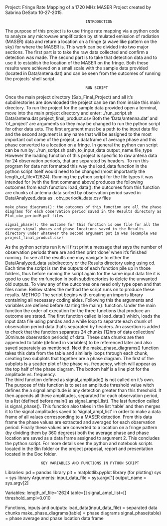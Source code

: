 Project: Fringe Rate Mapping of a 1720 MHz MASER
Project created by Sabrina DeSoto 10-27-2015.

										INTRODUCTION
The purpose of this project is to use fringe rate mapping via a python code to analyze any microwave amplification by stimulated emission of radiation (MASER) data and return a location on a fringe (a wave like pattern on the sky) for where the MASER is. This work can be divided into two major sections. The first part is to take the raw data collected and confirm a detection was made. The second part is to take that detection data and to use it to establish the location of the MASER on the fringe. Both these results were achieved on a small scale with the sample data provided (located in Data/antena.dat) and can be seen from the outcomes of running the projects’ shell script.

										RUN SCRIPT
Once the main project directory (Sab_Final_Project) and all it’s subdirectories are downloaded the project can be ran from inside this main directory. To run the project for the sample data provided open a terminal, move into the main project directory and enter:
			./run_script.sh Data/antena.dat project_final_product.csv
Both the ‘Data/antenna.dat’ and ‘of_project’ are arguments so they may be changed to run the python script for other data sets. The first argument must be a path to the input data file and the second argument is any name that will be assigned to the most important out come of the project, a dataframe of average phase and this phase converted to a location on a fringe. In general the python can script can be run by:
			./run_script.sh path_to_input_data output_name.file_type
However the loading function of this project is specific to raw antena data for 24 observation periods, that are separated by headers. To run this program for data not formatted this way the load_data function in the python script itself would need to be changed (most importantly the length_of_file=12624). 
Running the python script for the file types it was intended for (with the first command above)produces the following outcomes from each function:
 	load_data(): the outcomes from this function are chunks of antenna data sorted by observation period saved in Data/Analyzed_data as . obv_period#_data.csv files

	make_phase_diagrams(): the outcomes of this function are all the phase diagrams for each observation period saved in the Results directory as Plot_obv_period#.pdf files

	signal_phase(): the outcome for this function is one file for all the average signal phases and phase locations saved in the Results directory under whatever the second argument put in was (example was  project_final_product.csv)

As the python scripts run it will first print a message that says the number of observation periods there are and then print ‘done’ when it’s finished running. To see all the results one may navigate to either the Data/Analyzed_data subdirectory or the Results directory using using cd.  Each time the script is ran the outputs of each function pile up in those folders, thus before running the script again for the same input data file it is good to use the rm function in both subdirectories to delete the unwanted old outputs. To view any of the outcomes one need only type open and that files name. Bellow states the method the script runs on to produce these results. 
										METHOD
The script begins with creating an imports library containing all necessary coding aides. Following this the arguments and variables are defined before starting the main(): function. Under the main function the order of execution for the three functions that produce an outcome are stated. The first function called is load_data() which, loads the input data file using pandas and a while loop to separate each chunk of observation period data that’s separated by headers. An assertion is added to check that the function separates 24 chunks (12hrs of data collection/ 30minute observation periods) of data. These data chunks are then appended to table (defined in variables) to be referenced later and also saved separately as mentioned. 
Next the make_phase_diagrams() function takes this data from the table and similarly loops through each chunk, creating two subplots that together are a phase diagram. The first of the subplots is a scatter plot of the phase vs. frequency, which will appear as the top half of the phase diagram. The bottom half is a line plot for the amplitude vs. frequency.  
The third function defined as signal_amplitude() is not called on it’s own. The purpose of this function is to set an amplitude threshold value witch defines the a signal amplitude is any detection greater than this threshold. It then appends all these amplitudes, separated for each observation period, to a list (defined before main() as signal_ampl_list). The last function called is signal_phase(). This function also takes in the list ‘table’  and then merges it to the signal amplitudes saved to ‘signal_ampl_list’ in order to make a data frame of all values corresponding to a MASER detection. From this data frame the phase values are extracted and averaged for each observation period. Finally these values are converted to a location on a fringe pattern (by dividing them by 360 degrees) both the average phase and phase location are saved as a data frame assigned to argument 2. This concludes the python script. For more details see the python and notebook scripts located in the Bin folder or the project proposal, report and presentation located in the Doc folder. 

					KEY VARIABLES AND FUNCTIONS IN PYTHON SCRIPT
Libraries:
pd = pandas library
plt = matplotlib.pyplot library (for plotting)
sys = sys library
Arguments:
input_data_file = sys.argv[1]
output_name = sys.argv[2]

Variables:
length_of_file=12624
table=[]
signal_ampl_list=[]
threshold_ampl=0.010


Functions, inputs and outputs:
load_data(input_data_file) = separated data chunks 
make_phase_diagrams(table) = phase diagrams
signal_phase(table) = phase average and phase location data frame








